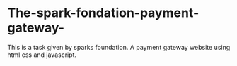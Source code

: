 # The-spark-fondation-payment-gateway-
This is a task given by sparks foundation. A payment gateway website using html css and javascript.
